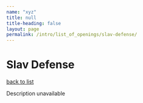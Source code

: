 ```yaml
---
name: "xyz"
title: null
title-heading: false
layout: page
permalink: /intro/list_of_openings/slav-defense/
---
```


# Slav Defense

[back to list](../../list_of_openings)

Description unavailable